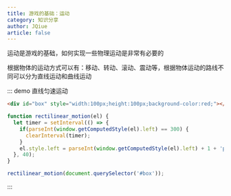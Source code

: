 ```yaml
---
title: 游戏的基础：运动
category: 知识分享
author: JQiue
article: false
---
```


运动是游戏的基础，如何实现一些物理运动是非常有必要的

根据物体的运动方式可以有：移动、转动、滚动、震动等，根据物体运动的路线不同可以分为直线运动和曲线运动

::: demo 直线匀速运动

```html
<div id="box" style="width:100px;height:100px;background-color:red;"></div>
```

```js
function rectilinear_motion(el) {
  let timer = setInterval(() => {
    if(parseInt(window.getComputedStyle(el).left) == 300) {
      clearInterval(timer);
    }
    el.style.left = parseInt(window.getComputedStyle(el).left) + 1 + 'px'
  }, 40);
}

rectilinear_motion(document.querySelector('#box'));
```

:::